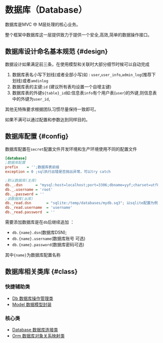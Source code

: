 数据库（Database）
=========

数据库是MVC 中 M层处理的核心业务。

整个框架中数据库这一层提供致力于提供一个安全,高效,简单的数据操作接口。


数据库设计命名基本规范 {#design}
------

数据设计如果满足前三条，在使用模型和关联时大部分细节时候可以自动完成

1. 数据库表名小写下划线(或者全部小写)如 : `user`,`user_info`,`admin_log`(推荐下划线)或者`amdinlog`
2. 数据库表的主键:`id` (建议所有表均设置一个自增主键)
3. 数据库表的外键`${table}_id`如:信息表`info`有个用户表(`user`)的外键,则信息表中的外键为`user_id`,

其他无特殊要求根据团队习惯尽量保持一致即可。

如果不满可以通过配置和参数达到同样目的。


数据库配置 {#config}
------
数据库配置在`secret`配置文件开发环境和生产环境使用不同的配置文件


```ini
[database]
;数据库配置
prefix    = '';数据库表前缀
exception = 0 ;sql执行出错是否抛出异常，可以try catch

;默认数据库(主库)
db._.dsn      = "mysql:host=localhost;port=3306;dbname=yyf;charset=utf8"
db._.username = 'root'
db._.password = ''
;读数据库(从库)
db._read.dsn       = "sqlite:/temp/databases/mydb.sq3"; 以sqlite配置为例
db._read.username  = 'username'
db._read.password  = ''

```

需要添加数据库是在`db`后继续追加 ：
* `db.{name}.dsn`(数据库DSN);
* `db.{name}.username`(数据库账号 可选)
* `db.{name}.password`(数据库密码可选)

其中`{name}`为数据库配置名称

数据库相关类库 {#class}
----------------

### 快捷辅助类
* [Db 数据库操作管理类](db.md)
* [Model 数据模型封装](model.md)

### 核心类
* [Database 数据库连接类](database.md)
* [Orm 数据库对象关系映射类](orm.md)
